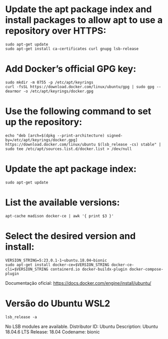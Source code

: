 # Update the apt package index and install packages to allow apt to use a repository over HTTPS:

```
sudo apt-get update
sudo apt-get install ca-certificates curl gnupg lsb-release
```

# Add Docker’s official GPG key:
```
sudo mkdir -m 0755 -p /etc/apt/keyrings
curl -fsSL https://download.docker.com/linux/ubuntu/gpg | sudo gpg --dearmor -o /etc/apt/keyrings/docker.gpg
```

# Use the following command to set up the repository:
```
echo "deb [arch=$(dpkg --print-architecture) signed-by=/etc/apt/keyrings/docker.gpg] https://download.docker.com/linux/ubuntu $(lsb_release -cs) stable" | sudo tee /etc/apt/sources.list.d/docker.list > /dev/null
```

# Update the apt package index:
```
sudo apt-get update
```

# List the available versions:
```
apt-cache madison docker-ce | awk '{ print $3 }'
```

# Select the desired version and install:
```
VERSION_STRING=5:23.0.1-1~ubuntu.18.04~bionic
sudo apt-get install docker-ce=$VERSION_STRING docker-ce-cli=$VERSION_STRING containerd.io docker-buildx-plugin docker-compose-plugin
```

Documentação oficial:
https://docs.docker.com/engine/install/ubuntu/

# Versão do Ubuntu WSL2
```
lsb_release -a
```

No LSB modules are available.
Distributor ID: Ubuntu
Description:    Ubuntu 18.04.6 LTS
Release:        18.04
Codename:       bionic